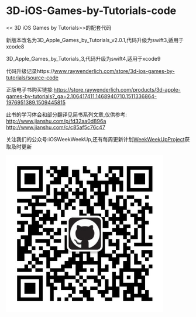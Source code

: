 # 3D-iOS-Games-by-Tutorials-code
<< 3D iOS Games by Tutorials>>的配套代码


新版本改名为3D_Apple_Games_by_Tutorials_v2.0.1,代码升级为swift3,适用于xcode8

3D_Apple_Games_by_Tutorials_3,代码升级为swift4,适用于xcode9


代码升级记录https://www.raywenderlich.com/store/3d-ios-games-by-tutorials/source-code

正版电子书购买链接:https://store.raywenderlich.com/products/3d-apple-games-by-tutorials?_ga=2.106417411.1468940710.1511336864-1976951389.1509445815


此书的学习体会和部分翻译见简书系列文章,仅供参考:
http://www.jianshu.com/p/fd32aa0d896a
http://www.jianshu.com/c/c85af5c76c47


关注我们的公众号:iOSWeekWeekUp,还有每周更新计划[WeekWeekUpProject](https://github.com/WeekWeekUp/WeekWeekUpProject)获取及时更新

![QRCode](https://github.com/WeekWeekUp/WeekWeekUpProject/blob/master/qrcode_for_iOSWeekWeekUp.jpg)
